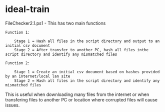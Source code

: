 # ideal-train

FileChecker2.1.ps1 - This has two main functions

    Function 1:
    
        Stage 1 = Hash all files in the script directory and output to an initial csv document
        Stage 2 = After transfer to another PC, hash all files inthe script directory and identify any mismatched files
        
    Function 2:
    
        Stage 1 = Create an initial csv document based on hashes provided by an internet/local lan site
        Stage 2 = Hash all files in the script directory and identify any mismatched files

This is useful when downloading many files from the internet or when transfering files to another PC or location where corrupted files will cause issues.
